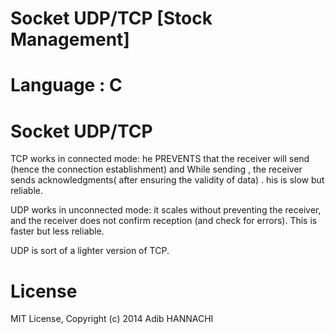 
# Socket UDP/TCP [Stock Management]

# Language : C



# Socket UDP/TCP

TCP works in connected mode: he PREVENTS that the receiver will send (hence the connection establishment) and While sending , the receiver sends acknowledgments( after ensuring the validity of data) .
his is slow but reliable.

UDP works in unconnected mode: it scales without preventing the receiver, and the receiver does not confirm reception (and check for errors).
This is faster but less reliable.

UDP is sort of a lighter version of TCP.



# License
MIT License, Copyright (c) 2014 Adib HANNACHI
